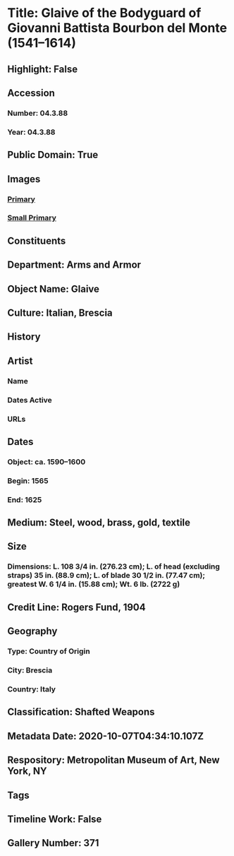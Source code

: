 # Title: Glaive of the Bodyguard of Giovanni Battista Bourbon del Monte (1541–1614)
## Highlight: False
## Accession
### Number: 04.3.88
### Year: 04.3.88
## Public Domain: True
## Images
### [Primary](https://images.metmuseum.org/CRDImages/aa/original/04.3.88_001june2014.jpg)
### [Small Primary](https://images.metmuseum.org/CRDImages/aa/web-large/04.3.88_001june2014.jpg)
## Constituents
## Department: Arms and Armor
## Object Name: Glaive
## Culture: Italian, Brescia
## History
## Artist
### Name
### Dates Active
### URLs
## Dates
### Object: ca. 1590–1600
### Begin: 1565
### End: 1625
## Medium: Steel, wood, brass, gold, textile
## Size
### Dimensions: L. 108 3/4 in. (276.23 cm); L. of head (excluding straps) 35 in. (88.9 cm); L. of blade 30 1/2 in. (77.47 cm); greatest W. 6 1/4 in. (15.88 cm); Wt. 6 lb. (2722 g)
## Credit Line: Rogers Fund, 1904
## Geography
### Type: Country of Origin
### City: Brescia
### Country: Italy
## Classification: Shafted Weapons
## Metadata Date: 2020-10-07T04:34:10.107Z
## Respository: Metropolitan Museum of Art, New York, NY
## Tags
## Timeline Work: False
## Gallery Number: 371